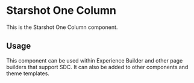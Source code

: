 # Starshot One Column

This is the Starshot One Column component.

## Usage

This component can be used within Experience Builder and other page builders
that support SDC. It can also be added to other components and theme templates.
